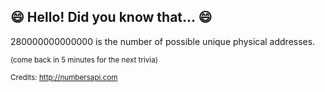 ## 😄 Hello! Did you know that... 😄
280000000000000 is the number of possible unique physical addresses.

<sup>(come back in 5 minutes for the next trivia)</sup>


<sup>Credits: http://numbersapi.com</sup>

